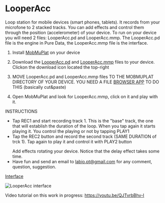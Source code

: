 # LooperAcc

Loop station for mobile devices (smart phones, tablets). It records from your microfone to 2 stacked tracks. 
You can add effects and control them through the position (accelerometer) of your device. 
To run on your device you will need 2 files: LooperAcc.pd and LooperAcc.mmp. 
The LooperAcc.pd file is the engine in Pure Data, the LooperAcc.mmp file is the interface.

1) Install <a href="https://danieliglesia.com/mobmuplat/">MobMuPlat</a> on your device</p>
2) Download the <a href="https://github.com/LabIO/LooperAcc/blob/master/LooperAcc.pd">LooperAcc.pd</a> and <a href="https://github.com/LabIO/LooperAcc/blob/master/LooperAcc.mmp">LooperAcc.mmp</a> files to your device. Clickon the download icon located the top-right</p>
3) MOVE LooperAcc.pd and LooperAcc.mmp files TO THE MOBMUPLAT DIRECTORY OF YOUR DEVICE.
   YOU NEED A FILE <a href="https://play.google.com/store/apps/details?id=com.ape.apps.filebrowser&hl=it&pli=1">BROWSER APP</a> TO DO
   THIS (basically cut&paste)</p>
4) Open MobMuPlat and look for LooperAcc.mmp, click on it and play with it.</p>
</p>

INSTRUCTIONS
- Tap REC1 and start recording track 1. This is the "base" track, the one that will establish the duration of the loop.
When you tap again it starts playing it. You control the playing or not by tapping PLAY1
- Tap the REC2 button and record the second track (SAME DURATION of trck 1). Tap again to play it and control it with PLAY2 button</p>
Add effects rotating your device. Notice that the delay effect takes some time.
- Have fun and send an email to labio.pt@gmail.com for any comment, question, suggestion.

<a href="https://github.com/LabIO/LabIO.github.io/blob/master/LooperAcc_interface_pic.jpeg">Interface</a>

![LooperAcc interface](LooperAcc_interface_pic.jpeg)

Video tutorial on this work in progress:
https://youtu.be/QJTvrbBhv-I



